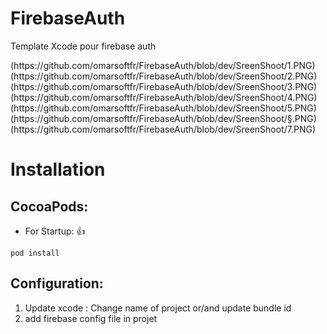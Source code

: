 # FirebaseAuth
Template Xcode pour firebase auth



<div class="center">
(https://github.com/omarsoftfr/FirebaseAuth/blob/dev/SreenShoot/1.PNG)
(https://github.com/omarsoftfr/FirebaseAuth/blob/dev/SreenShoot/2.PNG)
(https://github.com/omarsoftfr/FirebaseAuth/blob/dev/SreenShoot/3.PNG)
(https://github.com/omarsoftfr/FirebaseAuth/blob/dev/SreenShoot/4.PNG)
(https://github.com/omarsoftfr/FirebaseAuth/blob/dev/SreenShoot/5.PNG)
(https://github.com/omarsoftfr/FirebaseAuth/blob/dev/SreenShoot/§.PNG)
(https://github.com/omarsoftfr/FirebaseAuth/blob/dev/SreenShoot/7.PNG)
</div>

# <a id="installation"></a>Installation

## CocoaPods:

* For Startup: 👍
```
pod install
```

## Configuration:

1. Update xcode : Change name of project or/and update bundle id
2. add firebase config file in projet

